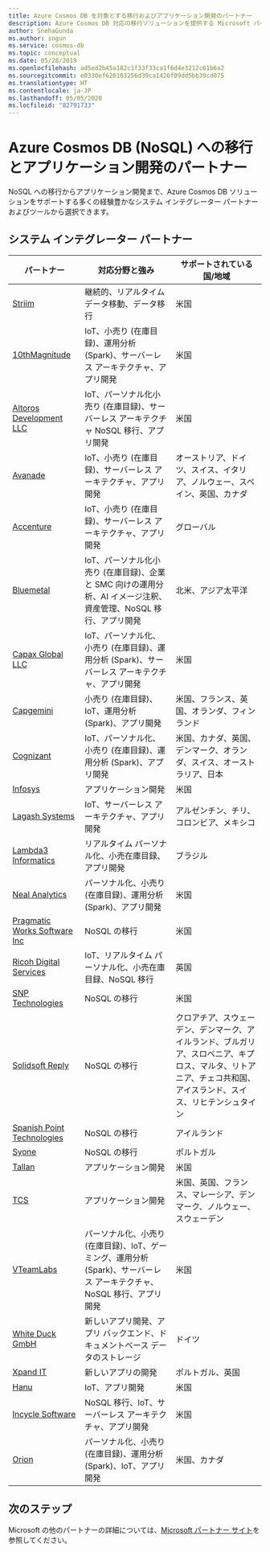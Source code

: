 ```yaml
---
title: Azure Cosmos DB を対象とする移行およびアプリケーション開発のパートナー
description: Azure Cosmos DB 対応の移行ソリューションを提供する Microsoft パートナーのリスト。
author: SnehaGunda
ms.author: sngun
ms.service: cosmos-db
ms.topic: conceptual
ms.date: 05/28/2019
ms.openlocfilehash: ad5ed2b45a182c1f33f33ca1f6d4e3212c61b6a2
ms.sourcegitcommit: e0330ef620103256d39ca1426f09dd5bb39cd075
ms.translationtype: HT
ms.contentlocale: ja-JP
ms.lasthandoff: 05/05/2020
ms.locfileid: "82791733"
---
```

# <a name="azure-cosmos-db-nosql-migration-and-application-development-partners"></a>Azure Cosmos DB (NoSQL) への移行とアプリケーション開発のパートナー

NoSQL への移行からアプリケーション開発まで、Azure Cosmos DB ソリューションをサポートする多くの経験豊かなシステム インテグレーター パートナーおよびツールから選択できます。 

## <a name="systems-integrator-partners"></a>システム インテグレーター パートナー

|**パートナー**  |**対応分野と強み**  |**サポートされている国/地域**  |
|---------|---------|---------|
|[Striim](https://www.striim.com/)    |  継続的、リアルタイム データ移動、データ移行|   米国   |
| [10thMagnitude](https://www.10thmagnitude.com/) | IoT、小売り (在庫目録)、運用分析 (Spark)、サーバーレス アーキテクチャ、アプリ開発 | 米国 |
|[Altoros Development LLC](https://www.altoros.com/)  |  IoT、パーソナル化小売り (在庫目録)、サーバーレス アーキテクチャ NoSQL 移行、アプリ開発|   米国 |
|[Avanade](https://www.avanade.com/) | IoT、小売り (在庫目録)、サーバーレス アーキテクチャ、アプリ開発 | オーストリア、ドイツ、スイス、イタリア、ノルウェー、スペイン、英国、カナダ |
|[Accenture](https://www.accenture.com/) | IoT、小売り (在庫目録)、サーバーレス アーキテクチャ、アプリ開発 |グローバル|
|[Bluemetal](https://www.bluemetal.com/)     |  IoT、パーソナル化小売り (在庫目録)、企業と SMC 向けの運用分析、AI イメージ注釈、資産管理、NoSQL 移行、アプリ開発     |    北米、アジア太平洋     |
|[Capax Global LLC](https://www.capaxglobal.com/) | IoT、パーソナル化、小売り (在庫目録)、運用分析 (Spark)、サーバーレス アーキテクチャ、アプリ開発|    米国     |  
| [Capgemini](https://www.capgemini.com/) | 小売り (在庫目録)、IoT、運用分析 (Spark)、アプリ開発 | 米国、フランス、英国、オランダ、フィンランド  |
| [Cognizant](https://www.cognizant.com/) | IoT、パーソナル化、小売り (在庫目録)、運用分析 (Spark)、アプリ開発 |米国、カナダ、英国、デンマーク、オランダ、スイス、オーストラリア、日本 |
|[Infosys](https://www.infosys.com/)     | アプリケーション開発      |    米国    |  
| [Lagash Systems](https://www.lagash.com/) | IoT、サーバーレス アーキテクチャ、アプリ開発 | アルゼンチン、チリ、コロンビア、メキシコ|
| [Lambda3 Informatics](https://www.lambda3.com.br/) | リアルタイム パーソナル化、小売在庫目録、アプリ開発 | ブラジル|
|[Neal Analytics](https://www.nealanalytics.com/)    |     パーソナル化、小売り (在庫目録)、運用分析 (Spark)、アプリ開発  |    米国     |  
|[Pragmatic Works Software Inc](https://www.pragmaticworks.com/)    |   NoSQL の移行      |   米国      |
| [Ricoh Digital Services](https://www.ricoh.com/) | IoT、リアルタイム パーソナル化、小売在庫目録、NoSQL 移行 | 英国  |
|[SNP Technologies](https://www.snp.com/) | NoSQL の移行| 米国 |
| [Solidsoft Reply](https://www.reply.com/solidsoft-reply/) | NoSQL の移行 | クロアチア、スウェーデン、デンマーク、アイルランド、ブルガリア、スロベニア、キプロス、マルタ、リトアニア、チェコ共和国、アイスランド、スイス、リヒテンシュタイン|
| [Spanish Point Technologies](https://www.spanishpoint.ie/) | NoSQL の移行| アイルランド|
| [Syone](https://www.syone.com/) | NoSQL の移行| ポルトガル|
|[Tallan](https://www.tallan.com/)    |  アプリケーション開発      |    米国     |
| [TCS](https://www.tcs.com/) | アプリケーション開発 | 米国、英国、フランス、マレーシア、デンマーク、ノルウェー、スウェーデン|
|[VTeamLabs](https://www.vteamlabs.com/)    | パーソナル化、小売り (在庫目録)、IoT、ゲーミング、運用分析 (Spark)、サーバーレス アーキテクチャ、NoSQL 移行、アプリ開発       |  米国      |  
| [White Duck GmbH](https://whiteducksoftware.com/) |新しいアプリ開発、アプリ バックエンド、ドキュメントベース データのストレージ| ドイツ |
| [Xpand IT](https://www.xpand-it.com/) | 新しいアプリの開発 | ポルトガル、英国|
| [Hanu](https://hanu.com/) | IoT、アプリ開発 | 米国|
| [Incycle Software](https://www.incyclesoftware.com/) | NoSQL 移行、IoT、サーバーレス アーキテクチャ、アプリ開発| 米国|
| [Orion](https://www.orioninc.com/) | パーソナル化、小売り (在庫目録)、運用分析 (Spark)、IoT、アプリ開発| 米国、カナダ|

## <a name="next-steps"></a>次のステップ

Microsoft の他のパートナーの詳細については、[Microsoft パートナー サイト](https://partner.microsoft.com/en-US/)を参照してください。

<!--Image references-->
[2]: ./media/partners-migration-cosmosdb/striim_logo.png
[3]: ./media/partners-migration-cosmosdb/altoros_logo.png
[4]: ./media/partners-migration-cosmosdb/attunix_logo.png
[5]: ./media/partners-migration-cosmosdb/bluemetal_logo.png
[6]: ./media/partners-migration-cosmosdb/capaxglobal_logo.png
[7]: ./media/partners-migration-cosmosdb/coeo_logo.png
[8]: ./media/partners-migration-cosmosdb/infosys_logo.png
[9]: ./media/partners-migration-cosmosdb/nealanalytics_logo.png
[10]: ./media/partners-migration-cosmosdb/pragmaticworks_logo.png
[11]: ./media/partners-migration-cosmosdb/tallan_logo.png
[12]: ./media/partners-migration-cosmosdb/vteamlabs_logo.png
[13]: ./media/partners-migration-cosmosdb/10thmagnitude_logo.png
[14]: ./media/partners-migration-cosmosdb/capgemini_logo.png
[15]: ./media/partners-migration-cosmosdb/cognizant_logo.png
[16]: ./media/partners-migration-cosmosdb/laglash_logo.png
[17]: ./media/partners-migration-cosmosdb/lambda3_logo.png
[18]: ./media/partners-migration-cosmosdb/ricoh_logo.png
[19]: ./media/partners-migration-cosmosdb/snp_technologies_logo.png
[20]: ./media/partners-migration-cosmosdb/solidsoft_reply_logo.png
[21]: ./media/partners-migration-cosmosdb/spanish_point_logo.png
[22]: ./media/partners-migration-cosmosdb/syone_logo.png
[23]: ./media/partners-migration-cosmosdb/tcs_logo.png
[24]: ./media/partners-migration-cosmosdb/whiteduck_logo.png
[25]: ./media/partners-migration-cosmosdb/xpandit_logo.png
[26]: ./media/partners-migration-cosmosdb/avanade_logo.png
